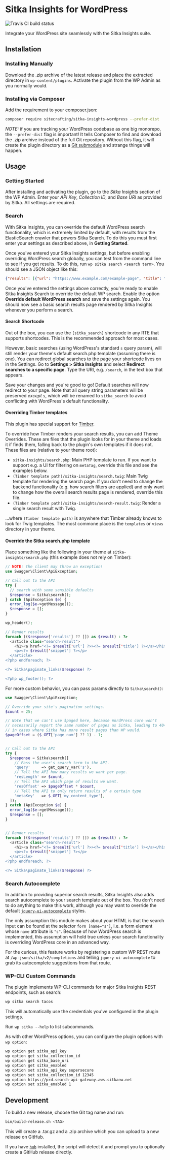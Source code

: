 # Sitka Insights for WordPress

![Travis CI build status](https://api.travis-ci.org/sitecrafting/sitka-insights-wordpress.svg?branch=master)

Integrate your WordPress site seamlessly with the Sitka Insights suite.

## Installation

### Installing Manually

Download the .zip archive of the latest release and place the extracted directory in `wp-content/plugins`. Activate the plugin from the WP Admin as you normally would.

### Installing via Composer

Add the requirement to your composer.json:

```sh
composer require sitecrafting/sitka-insights-wordpress --prefer-dist
```

*NOTE:* if you are tracking your WordPress codebase as one big monorepo, the `--prefer-dist` flag is important! It tells Composer to find and download the .zip archive instead of the full Git repository. Without this flag, it will create the plugin directory as a [Git submodule](https://git-scm.com/book/en/v2/Git-Tools-Submodules) and strange things will happen.

## Usage

### Getting Started

After installing and activating the plugin, go to the *Sitka Insights* section of the WP Admin. Enter your *API Key*, *Collection ID*, and *Base URI* as provided by Sitka. All settings are required.

### Search

With Sitka Insights, you can override the default WordPress search functionality, which is extremely limited by default, with results from the ElasticSearch crawler that powers Sitka Search. To do this you must first enter your settings as described above, in **Getting Started**.

Once you've entered your Sitka Insights settings, but before enabling overriding WordPress search globally, you can test from the command line to see if you get results. To do this, run `wp sitka search <search term>`. You should see a JSON object like this:

```json
{"results": [{"url": "https://www.example.com/example-page", "title": "Example Page", "snippet": "Some content"}, ...]}
```

Once you've entered the settings above correctly, you're ready to enable Sitka Insights Search to override the default WP search. Enable the option **Override default WordPress search** and save the settings again. You should now see a basic search results page rendered by Sitka Insights whenever you perform a search.

#### Search Shortcode

Out of the box, you can use the `[sitka_search]` shortcode in any RTE that supports shortcodes. This is the recommended approach for most cases.

However, basic searches (using WordPress's standard `s` query param), will still render your theme's default search.php template (assuming there is one). You can redirect global searches to the page your shortcode lives on in the Settings. Go to **Settings > Sitka Insights** and select **Redirect searches to a specific page**. Type the URI, e.g. `/search`, in the text box that appears.

Save your changes and you're good to go! Default searches will now redirect to your page. Note that all query string parameters will be preserved *except* `s`, which will be renamed to `sitka_search` to avoid conflicting with WordPress's default functionality.

#### Overriding Timber templates

This plugin has special support for [Timber](https://www.upstatement.com/timber/).

To override how Timber renders your search results, you can add Theme Overrides. These are files that the plugin looks for in your theme and loads it if finds them, falling back to the plugin's own templates if it does not. These files are (relative to your theme root):

* `sitka-insights/search.php`: Main PHP template to run. If you want to support e.g. a UI for filtering on `metaTag`, override this file and see the examples below.
* `(Timber template path)/sitka-insights/search.twig`: Main Twig template for rendering the search page. If you don't need to change the backend functionality (e.g. how search filters are applied) and only want to change how the overall search results page is rendered, override this file.
* `(Timber template path)/sitka-insights/search-result.twig`: Render a single search result with Twig.

...where `(Timber template path)` is anywhere that Timber already knows to look for Twig templates. The most commone place is the `templates` or `views` directory in your theme.

#### Override the Sitka search.php template

Place something like the following in your theme at `sitka-insights/search.php` (this example does not rely on Timber):

```php
// NOTE: the client may throw an exception!
use Swagger\Client\ApiException;

// Call out to the API
try {
  // search with some sensible defaults
  $response = Sitka\search();
} catch (ApiException $e) {
  error_log($e->getMessage());
  $response = [];
}

wp_header();

// Render results
foreach (($response['results'] ?? []) as $result) : ?>
  <article class="search-result">
    <h1><a href="<?= $result['url'] ?>><?= $result['title'] ?></a></h1>
    <p><?= $result['snippet'] ?></p>
  </article>
<?php endforeach; ?>

<?= Sitka\paginate_links($response) ?>

<?php wp_footer(); ?>
```

For more custom behavior, you can pass params directly to `Sitka\search()`:

```php
use Swagger\Client\ApiException;

// Override your site's pagination settings.
$count = 25;

// Note that we can't use $paged here, because WordPress core won't
// necessarily report the same number of pages as Sitka, leading to 404s
// in cases where Sitka has more result pages than WP would.
$pageOffset = ($_GET['page_num'] ?? 1) - 1;


// Call out to the API
try {
  $response = Sitka\search([
    // Pass the user's search term to the API.
    'query'     => get_query_var('s'),
    // Tell the API how many results we want per page.
    'resLength' => $count,
    // Tell the API which page of results we want.
    'resOffset' => $pageOffset * $count,
    // Tell the API to only return results of a certain type
    'metaKey'   => $_GET['my_content_type'],
  ]);
} catch (ApiException $e) {
  error_log($e->getMessage());
  $response = [];
}


// Render results
foreach (($response['results'] ?? []) as $result) : ?>
  <article class="search-result">
    <h1><a href="<?= $result['url'] ?>><?= $result['title'] ?></a></h1>
    <p><?= $result['snippet'] ?></p>
  </article>
<?php endforeach; ?>

<?= Sitka\paginate_links($response) ?>
```

### Search Autocomplete

In addition to providing superior search results, Sitka Insights also adds search autocomplete to your search template out of the box. You don't need to do anything to make this work, although you may want to override the default [`jquery-ui-autocomplete`](https://api.jqueryui.com/autocomplete/) styles.

The only assumption this module makes about your HTML is that the search input can be found at the selector `form [name="s"]`, i.e. a form element whose `name` attribute is `"s"`. Because of how WordPress search is implemented, this assumption will hold true unless your search functionality is overriding WordPress core in an advanced way.

For the curious, this feature works by registering a custom WP REST route at `/wp-json/sitka/v2/completions` and telling `jquery-ui-autocomplete` to grab its autocomplete suggestions from that route.

### WP-CLI Custom Commands

The plugin implements WP-CLI commands for major Sitka Insights REST endpoints, such as search:

```bash
wp sitka search tacos
```

This will automatically use the credentials you've configured in the plugin settings.

Run `wp sitka --help` to list subcommands.

As with other WordPress options, you can configure the plugin options with `wp option`:

```bash
wp option get sitka_api_key
wp option get sitka_collection_id
wp option get sitka_base_uri
wp option get sitka_enabled
wp option set sitka_api_key supersecure
wp option set sitka_collection_id 12345
wp option https://prd.search-api-gateway.aws.sitkanw.net
wp option set sitka_enabled 1
```

## Development

To build a new release, choose the Git tag name and run:

```bash
bin/build-release.sh <TAG>
```

This will create a .tar.gz and a .zip archive which you can upload to a new release on GitHub.

If you have [`hub`](https://hub.github.com/) installed, the script will detect it and prompt you to optionally create a GitHub release directly.
